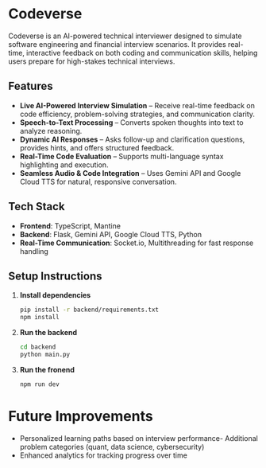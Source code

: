 # Codeverse  

Codeverse is an AI-powered technical interviewer designed to simulate software engineering and financial interview scenarios. It provides real-time, interactive feedback on both coding and communication skills, helping users prepare for high-stakes technical interviews.  

## Features  

- **Live AI-Powered Interview Simulation** – Receive real-time feedback on code efficiency, problem-solving strategies, and communication clarity.  
- **Speech-to-Text Processing** – Converts spoken thoughts into text to analyze reasoning.  
- **Dynamic AI Responses** – Asks follow-up and clarification questions, provides hints, and offers structured feedback.  
- **Real-Time Code Evaluation** – Supports multi-language syntax highlighting and execution.  
- **Seamless Audio & Code Integration** – Uses Gemini API and Google Cloud TTS for natural, responsive conversation.  

## Tech Stack  

- **Frontend**: TypeScript, Mantine 
- **Backend**: Flask, Gemini API, Google Cloud TTS, Python  
- **Real-Time Communication**: Socket.io, Multithreading for fast response handling  

## Setup Instructions  
1. **Install dependencies**
   ```sh
   pip install -r backend/requirements.txt
   npm install 
2. **Run the backend**
   ```sh
   cd backend
   python main.py
3. **Run the fronend**
   ```sh
   npm run dev

# Future Improvements
- Personalized learning paths based on interview performance- Additional problem categories (quant, data science, cybersecurity)
- Enhanced analytics for tracking progress over time
